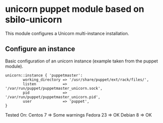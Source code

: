 unicorn puppet module based on sbilo-unicorn
=============

This module configures a Unicorn multi-instance installation.

Configure an instance
---------------------
Basic configuration of an unicorn instance (example taken from the puppet module).

	unicorn::instance { 'puppetmaster':
    	    working_directory => '/usr/share/puppet/ext/rack/files/',
    	    listen            => '/var/run/puppet/puppetmaster_unicorn.sock',
    	    pid               => '/var/run/puppet/puppetmaster_unicorn.pid',
    	    user              => 'puppet',
  	}
  	
Tested On:
    Centos 7  => Some warnings
    Fedora 23 => OK
    Debian 8  => OK
